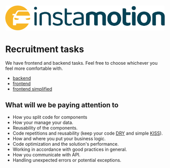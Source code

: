 [![instamotion_logo](img/instamotion_Logo_blue.png)](https://www.instamotion.com/)

# Recruitment tasks

We have frontend and backend tasks. Feel free to choose whichever you feel more comfortable with.

- [backend](docs/backend.md)
- [frontend](docs/frontend.md)
- [frontend simplified](docs/frontend-simplified.md)

## What will we be paying attention to

- How you split code for components
- How your manage your data.
- Reusability of the components.
- Code repetitions and reusability (keep your code [DRY](https://en.wikipedia.org/wiki/Don%27t_repeat_yourself) and simple [KISS](https://en.wikipedia.org/wiki/KISS_principle)).
- How and where you put your business logic.
- Code optimization and the solution's performance.
- Working in accordance with good practices in general.
- How you communicate with API.
- Handling unexpected errors or potential exceptions.
